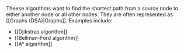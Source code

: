 Theese algorithms want to find the shortest path from a source node to either another node or all other nodes. They are often represented as [[Graphs (DSA)|Graphs]]. 
Examples include:
- [[Djikstras algorithm]]
- [[Bellman-Ford algorithm]]
- [[A* algorithm]]
